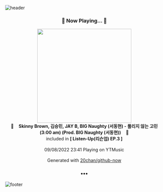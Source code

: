 ![header](https://capsule-render.vercel.app/api?type=wave&height=170&section=header&text=Hi.%20I'm%20SHIFT&fontColor=090707&fontAlignX=45&fontAlignY=65&fontSize=100)

<h3 align="center">🎵 Now Playing... 🎵</h3>
<p align="center">
  <a href="https://music.youtube.com/watch?v=2e2XzEKA9ZQ">
    <img width="300" src="https://lh3.googleusercontent.com/x17sSaYUH9W91wNSwSE1O8Z9x3XSYcjp51L36JhCr5e3hG9mUc5_-kmAcHf-qt_Achy3oCeW38IwCVlh">
  </a>
  <br>
  🎵&nbsp&nbsp&nbsp <b>Skinny Brown, 김승민, JAY B, BIG Naughty (서동현) - 풀리지 않는 고민 (3:00 am) (Prod. BIG Naughty (서동현))</b> &nbsp&nbsp&nbsp🎵
  <br>
  included in <b>[ Listen-Up(리슨업) EP.3 ]</b>
  
  <br />
  <br />
  09/08/2022 23:41 Playing on YTMusic
  <br />
  <br />
  Generated with <a href="https://github.com/20chan/github-now">20chan/github-now</a>
</p>

<h3 align="center">•••</h3>

![footer](https://capsule-render.vercel.app/api?type=wave&height=150&section=footer)
